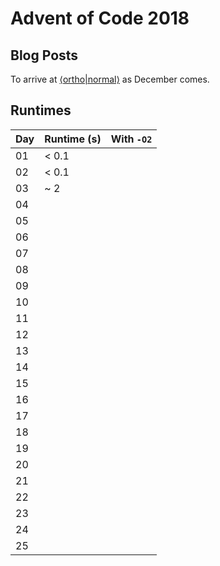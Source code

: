 # Advent of Code 2018

## Blog Posts

To arrive at [⟨ortho|normal⟩](https://hilb.ert.space) as December comes.

## Runtimes

| Day | Runtime (s) | With `-O2` |
|-----|-------------|------------|
| 01  | < 0.1       |
| 02  | < 0.1       |
| 03  | ~ 2         |
| 04  |             |
| 05  |             |
| 06  |             |
| 07  |             |
| 08  |             |
| 09  |             |
| 10  |             |
| 11  |             |
| 12  |             |
| 13  |             |
| 14  |             |
| 15  |             |
| 16  |             |
| 17  |             |
| 18  |             |
| 19  |             |
| 20  |             |
| 21  |             |
| 22  |             |
| 23  |             |
| 24  |             |
| 25  |             |
